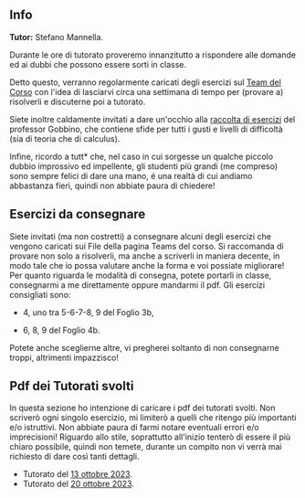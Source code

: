 ## Info

**Tutor:** Stefano Mannella.

Durante le ore di tutorato proveremo innanzitutto a rispondere alle domande ed ai dubbi che possono essere sorti in classe.

Detto questo, verranno regolarmente caricati degli esercizi sul [Team del Corso](https://teams.microsoft.com/l/channel/19%3AibLhiluIhUBAii4IoIkfpOMF4-BFw2et09NuoPRN82o1%40thread.tacv2/General?groupId=aced3eae-7db0-462e-a555-8a1e6e401922&tenantId=c7456b31-a220-47f5-be52-473828670aa1) con l'idea di lasciarvi circa una settimana di tempo per (provare a) risolverli e discuterne poi a tutorato. 

Siete inoltre caldamente invitati a dare un'occhio alla [raccolta di esercizi](https://pagine.dm.unipi.it/gobbino/Home_Page/ArchivioDidattico.html) del professor Gobbino, che contiene sfide per tutti i gusti e livelli di difficoltà (sia di teoria che di calculus).

Infine, ricordo a tutt* che, nel caso in cui sorgesse un qualche piccolo dubbio improssivo ed impellente, gli studenti più grandi (me compreso) sono sempre felici di dare una mano, é una realtà di cui andiamo abbastanza fieri, quindi non abbiate paura di chiedere!

## Esercizi da consegnare 

Siete invitati (ma non costretti) a consegnare alcuni degli esercizi che vengono caricati sui File della pagina Teams del corso. Si raccomanda di provare non solo a risolverli, ma anche a scriverli in maniera decente, in modo tale che io possa valutare anche la forma e voi possiate migliorare! Per quanto riguarda le modalità di consegna, potete portarli in classe, consegnarmi a me direttamente oppure mandarmi il pdf. Gli esercizi consigliati sono:

- 4, uno tra 5-6-7-8, 9 del Foglio 3b,

- 6, 8, 9 del Foglio 4b.

Potete anche sceglierne altre, vi pregherei soltanto di non consegnarne troppi, altrimenti impazzisco!

## Pdf dei Tutorati svolti

In questa sezione ho intenzione di caricare i pdf dei tutorati svolti. Non scriverò ogni singolo esercizio, mi limiterò a quelli che ritengo più importanti e/o istruttivi. Non abbiate paura di farmi notare eventuali errori e/o imprecisioni! Riguardo allo stile, soprattutto all'inizio tenterò di essere il più chiaro possibile, quindi non temete, durante un compito non vi verrà mai richiesto di dare così tanti dettagli. 

- Tutorato del [13 ottobre 2023](/TutoratoAnalisi13102023.pdf).
- Tutorato del [20 ottobre 2023](/TutoratoAnalisi2010.pdf).
